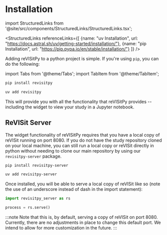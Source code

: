 # Installation

import StructuredLinks from '@site/src/components/StructuredLinks/StructuredLinks.tsx';

<StructuredLinks
    referenceLinks={[
        {name: "uv Installation", url: "https://docs.astral.sh/uv/getting-started/installation/"},
        {name: "pip Installation", url: "https://pip.pypa.io/en/stable/installation/"}
    ]}
/>

Adding reVISitPy to a python project is simple. If you're using `pip`, you can do the following:

import Tabs from '@theme/Tabs';
import TabItem from '@theme/TabItem';

<Tabs>
<TabItem value="pip" label="pip">

```sh
pip install revisitpy
```

</TabItem>
<TabItem value="uv" label="uv">

```sh
uv add revisitpy
```

</TabItem>
</Tabs>

This will provide you with all the functionality that reVISitPy provides -- including the widget to view your study in a Jupyter notebook.


## ReVISit Server

The widget functionality of reVISitPy requires that you have a local copy of reVISit running on port 8080. If you do not have the study repository cloned on your local machine, you can still run a local copy or reVISit directly in python without needing to clone our main repository by using our `revisitpy-server` package.

<Tabs>
<TabItem value="pip" label="pip">

```sh
pip install revisitpy-server
```

</TabItem>
<TabItem value="uv" label="uv">

```sh
uv add revisitpy-server
```

</TabItem>
</Tabs>

Once installed, you will be able to serve a local copy of reVISit like so (note the use of an underscore instead of dash in the import statement):

```python
import revisitpy_server as rs

process = rs.serve()
```

:::note
Note that this is, by default, serving a copy of reVISit on port 8080. Currently, there are no adjustments in place to change this default port. We intend to allow for more customization in the future.
:::